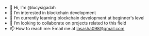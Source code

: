 - 👋 Hi, I’m @lucysigadah
- 👀 I’m interested in blockchain development
- 🌱 I’m currently learning blockchain development at beginner's level
- 💞️ I’m looking to collaborate on projects related to this field
- 📫 How to reach me: Email me at lasasha098@gmail.com

<!---
lucysigadah/lucysigadah is a ✨ special ✨ repository because its `README.md` (this file) appears on your GitHub profile.
You can click the Preview link to take a look at your changes.
--->
